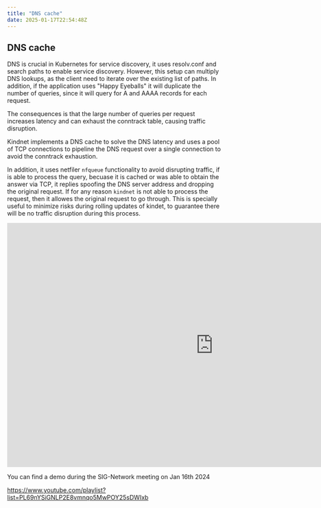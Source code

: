 ```yaml
---
title: "DNS cache"
date: 2025-01-17T22:54:48Z
---
```


## DNS cache

DNS is crucial in Kubernetes for service discovery, it uses  resolv.conf and search paths to enable service discovery. However, this setup can multiply DNS lookups, as the client need to iterate over the existing list of paths. In addition, if the application uses  "Happy Eyeballs" it will duplicate the number of queries, since it will query for A and AAAA records for each request.

The consequences is that the large number of queries per request increases latency and can exhaust the conntrack table, causing traffic disruption.

Kindnet implements a DNS cache to solve the DNS latency and uses a pool of TCP connections to pipeline the DNS request over a single connection to avoid the conntrack exhaustion.

In addition, it uses netfiler `nfqueue` functionality to avoid disrupting traffic, if is able to process the query, becuase it is cached or was able to obtain the answer via TCP, it replies spoofing the DNS server address and dropping the original request. If for any reason `kindnet` is not able to process the request, then it allowes the original request to go through. This is specially useful to minimize risks during rolling updates of kindet, to guarantee there will be no traffic disruption during this process.


<iframe src="https://docs.google.com/presentation/d/e/2PACX-1vQqB0gaV4b7Z0zrKDTvsE8hSZgAlMDEJ_cvVC4loNzk0cXKFuqLO4qZdvPUABVvkKQeC7LSergzVzmF/embed?start=false&loop=true&delayms=3000" frameborder="0" width="960" height="569" allowfullscreen="true" mozallowfullscreen="true" webkitallowfullscreen="true"></iframe>

You can find a demo during the SIG-Network meeting on Jan 16th 2024

https://www.youtube.com/playlist?list=PL69nYSiGNLP2E8vmnqo5MwPOY25sDWIxb
